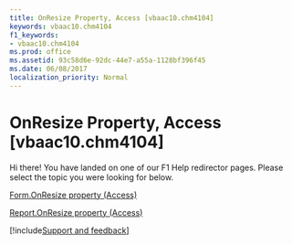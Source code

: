 ```yaml
---
title: OnResize Property, Access [vbaac10.chm4104]
keywords: vbaac10.chm4104
f1_keywords:
- vbaac10.chm4104
ms.prod: office
ms.assetid: 93c58d6e-92dc-44e7-a55a-1128bf396f45
ms.date: 06/08/2017
localization_priority: Normal
---
```



# OnResize Property, Access [vbaac10.chm4104]

Hi there! You have landed on one of our F1 Help redirector pages. Please select the topic you were looking for below.

[Form.OnResize property (Access)](http://msdn.microsoft.com/library/84e6df44-53d2-19c9-e8c5-47681649c7e8%28Office.15%29.aspx)

[Report.OnResize property (Access)](http://msdn.microsoft.com/library/336eceb4-7f78-b0b0-cb8f-a6a35c8bea76%28Office.15%29.aspx)

[!include[Support and feedback](~/includes/feedback-boilerplate.md)]